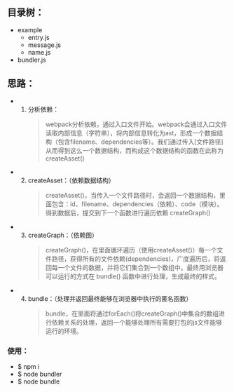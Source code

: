 ## 目录树：
- example
    - entry.js
    - message.js
    - name.js
- bundler.js

## 思路：

* 1. 分析依赖：
        > webpack分析依赖，通过入口文件开始。webpack会通过入口文件读取内部信息（字符串），将内部信息转化为ast，形成一个数据结构（包含filename、dependencies等）。我们通过传入[文件路径]从而得到这么一个数据结构，而构成这个数据结构的函数在此称为 createAsset()

* 2. createAsset：（依赖数据结构）
        > createAsset()，当传入一个文件路径时，会返回一个数据结构，里面包含：id、filename、dependencies（依赖）、code（模块）。得到数据后，提交到下一个函数进行遍历依赖 createGraph()

* 3. createGraph：（依赖图）
        > createGraph()，在里面循环遍历（使用createAsset()）每一个文件路径，获得所有的文件依赖(dependencies)，广度遍历后，将返回每一个文件的数据，并将它们集合到一个数组中。最终用浏览器可以运行的方式在 bundle() 函数中进行处理，生成最终的样式。

* 4. bundle：（处理并返回最终能够在浏览器中执行的匿名函数）
        > bundle，在里面将通过forEach()将createGraph()中集合的数组进行依赖关系的处理，返回一个能够处理所有需要打包的js文件能够运行的环境。

### 使用：
   + $ npm i 
   + $ node bundler
   + $ node bundle
